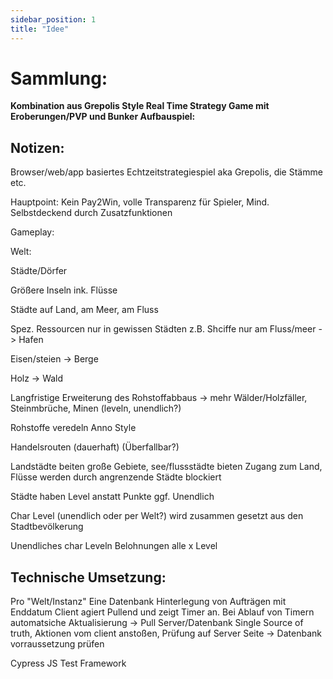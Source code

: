 ```yaml
---
sidebar_position: 1
title: "Idee"
---
```


# Sammlung:

**Kombination aus Grepolis Style Real Time Strategy Game mit Eroberungen/PVP und Bunker Aufbauspiel:**

## Notizen:

Browser/web/app basiertes Echtzeitstrategiespiel aka Grepolis, die Stämme etc.

Hauptpoint: Kein Pay2Win, volle Transparenz für Spieler, Mind. Selbstdeckend durch Zusatzfunktionen

Gameplay:

Welt:

Städte/Dörfer

Größere Inseln ink. Flüsse

Städte auf Land, am Meer, am Fluss

Spez. Ressourcen nur in gewissen Städten z.B. Shciffe nur am Fluss/meer -> Hafen

Eisen/steien -> Berge

Holz -> Wald

Langfristige Erweiterung des Rohstoffabbaus -> mehr Wälder/Holzfäller, Steinmbrüche, Minen (leveln, unendlich?)

Rohstoffe veredeln Anno Style

Handelsrouten (dauerhaft) (Überfallbar?)

Landstädte beiten große Gebiete, see/flussstädte bieten Zugang zum Land, Flüsse werden durch angrenzende Städte blockiert

Städte haben Level anstatt Punkte ggf. Unendlich

Char Level (unendlich oder per Welt?) wird zusammen gesetzt aus den Stadtbevölkerung

Unendliches char Leveln Belohnungen alle x Level

## Technische Umsetzung:

Pro "Welt/Instanz" Eine Datenbank
Hinterlegung von Aufträgen mit Enddatum
Client agiert Pullend und zeigt Timer an. Bei Ablauf von Timern automatsiche Aktualisierung -> Pull
Server/Datenbank Single Source of truth, Aktionen vom client anstoßen, Prüfung auf Server Seite -> Datenbank vorraussetzung prüfen

Cypress JS Test Framework
